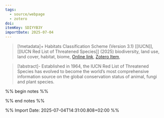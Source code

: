 ```yaml
---
tags:
  - source/webpage
  - zotero
doi: 
itemKey: SDIYYB3Y
importDate: 2025-07-04
---
```

>[!metadata]+
> Habitats Classification Scheme (Version 3.1)
> [[IUCN]], 
> [[IUCN Red List of Threatened Species]] (2025)
> biodiversity, land use, land cover, habitat, biome, 
> [Online link](https://www.iucnredlist.org/en), [Zotero Item](zotero://select/library/items/SDIYYB3Y),

>[!abstract]-
>Established in 1964, the IUCN Red List of Threatened Species has evolved to become the world’s most comprehensive information source on the global conservation status of animal, fungi and plant species.

%% begin notes %%

%% end notes %%

%% Import Date: 2025-07-04T14:31:00.808+02:00 %%
